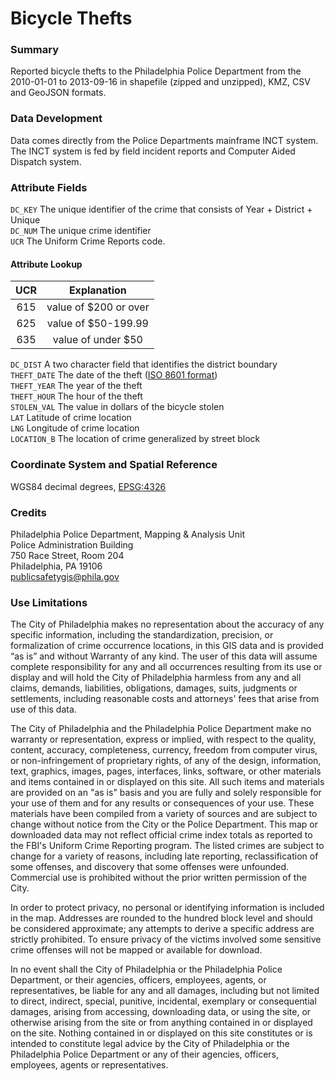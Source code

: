 # Bicycle Thefts

### Summary

Reported bicycle thefts to the Philadelphia Police Department from the 2010-01-01 to 2013-09-16 in shapefile (zipped and unzipped), KMZ, CSV and GeoJSON formats.

### Data Development
Data comes directly from the Police Departments mainframe INCT system. The INCT system is fed by field incident reports and Computer Aided Dispatch system.

### Attribute Fields

`DC_KEY` The unique identifier of the crime that consists of Year + District + Unique  
`DC_NUM` The unique crime identifier   
`UCR` The Uniform Crime Reports code.

#### Attribute Lookup

| UCR | Explanation
| :-: | :---------:
| 615 | value of $200 or over
| 625 | value of $50-199.99
| 635 | value of under $50

`DC_DIST` A two character field that identifies the district boundary  
`THEFT_DATE` The date of the theft ([ISO 8601 format](http://en.wikipedia.org/wiki/ISO_8601))    
`THEFT_YEAR` The year of the theft  
`THEFT_HOUR` The hour of the theft  
`STOLEN_VAL` The value in dollars of the bicycle stolen  
`LAT` Latitude of crime location  
`LNG` Longitude of crime location  
`LOCATION_B` The location of crime generalized by street block

### Coordinate System and Spatial Reference
WGS84 decimal degrees, [EPSG:4326](http://spatialreference.org/ref/epsg/4326)

### Credits 
Philadelphia Police Department, Mapping & Analysis Unit  
Police Administration Building  
750 Race Street, Room 204  
Philadelphia, PA 19106  
publicsafetygis@phila.gov

### Use Limitations
The City of Philadelphia makes no representation about the accuracy of any specific information, including the standardization, precision, or formalization of crime occurrence locations, in this GIS data and is provided “as is” and without Warranty of any kind.  The user of this data will assume complete responsibility for any and all occurrences resulting from its use or display and will hold the City of Philadelphia harmless from any and all claims, demands, liabilities, obligations, damages, suits, judgments or settlements, including reasonable costs and attorneys' fees that arise from use of this data.  

The City of Philadelphia and the Philadelphia Police Department make no warranty or representation, express or implied, with respect to the quality, content, accuracy, completeness, currency, freedom from computer virus, or non-infringement of proprietary rights, of any of the design, information, text, graphics, images, pages, interfaces, links, software, or other materials and items contained in or displayed on this site. All such items and materials are provided on an "as is" basis and you are fully and solely responsible for your use of them and for any results or consequences of your use. These materials have been compiled from a variety of sources and are subject to change without notice from the City or the Police Department. This map or downloaded data may not reflect official crime index totals as reported to the FBI's Uniform Crime Reporting program. The listed crimes are subject to change for a variety of reasons, including late reporting, reclassification of some offenses, and discovery that some offenses were unfounded. Commercial use is prohibited without the prior written permission of the City.    

In order to protect privacy, no personal or identifying information is included in the map. Addresses are rounded to the hundred block level and should be considered approximate; any attempts to derive a specific address are strictly prohibited. To ensure privacy of the victims involved some sensitive crime offenses will not be mapped or available for download.   

In no event shall the City of Philadelphia or the Philadelphia Police Department, or their agencies, officers, employees, agents, or representatives, be liable for any and all damages, including but not limited to direct, indirect, special, punitive, incidental, exemplary or consequential damages, arising from accessing, downloading data, or using the site, or otherwise arising from the site or from anything contained in or displayed on the site. Nothing contained in or displayed on this site constitutes or is intended to constitute legal advice by the City of Philadelphia or the Philadelphia Police Department or any of their agencies, officers, employees, agents or representatives.





